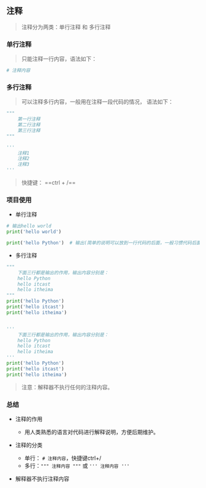 ## 注释
> 注释分为两类：单行注释 和 多行注释

### 单行注释
> 只能注释一行内容，语法如下：
```python
# 注释内容
```

### 多行注释
> 可以注释多行内容，一般用在注释一段代码的情况， 语法如下： 
```python
"""
	第一行注释
	第二行注释
	第三行注释
"""

'''
	注释1
	注释2
	注释3
'''
```
> 快捷键： ==ctrl + /==

### 项目使用

- 单行注释

``` python
# 输出hello world
print('hello world')

print('hello Python')  # 输出(简单的说明可以放到一行代码的后面，一般习惯代码后面添加两个空格再书写注释文字)
```

- 多行注释

``` python
"""
    下面三行都是输出的作用，输出内容分别是：
    hello Python
    hello itcast
    hello itheima
"""
print('hello Python')
print('hello itcast')
print('hello itheima')


'''
    下面三行都是输出的作用，输出内容分别是：
    hello Python
    hello itcast
    hello itheima
'''
print('hello Python')
print('hello itcast')
print('hello itheima')
```
> 注意：解释器不执行任何的注释内容。

### 总结
* 注释的作用
  * 用人类熟悉的语言对代码进行解释说明，方便后期维护。

* 注释的分类
    - 单行： `# 注释内容`，快捷键ctrl+/
    - 多行：`""" 注释内容 """` 或 `''' 注释内容 '''`
  
* 解释器不执行注释内容